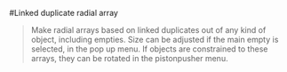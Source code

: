 #Linked duplicate radial array  
 
>Make radial arrays based on linked duplicates out of any kind of object, including empties. Size can be adjusted if the main empty is selected, in the pop up menu. If objects are constrained to these arrays, they can be rotated in the pistonpusher menu.  
